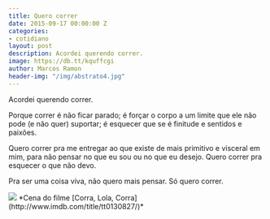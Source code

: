 ```yaml
---
title: Quero correr
date: 2015-09-17 00:00:00 Z
categories:
- cotidiano
layout: post
description: Acordei querendo correr.
image: https://db.tt/kquffcgi
author: Marcos Ramon
header-img: "/img/abstrato4.jpg"
---
```


Acordei querendo correr. 

Porque correr é não ficar parado; é forçar o corpo a um limite que ele não pode (e não quer) suportar; é esquecer que se é finitude e sentidos e paixões.

Quero correr pra me entregar ao que existe de mais primitivo e visceral em mim, para não pensar no que eu sou ou no que eu desejo. Quero correr pra esquecer o que não devo.

Pra ser uma coisa viva, não quero mais pensar. Só quero correr.

<img src="https://db.tt/kquffcgi">
*Cena do filme [Corra, Lola, Corra](http://www.imdb.com/title/tt0130827/)*

